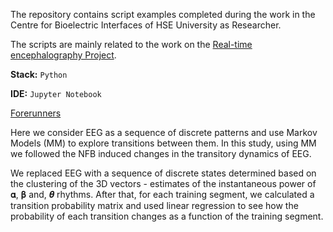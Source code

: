 The repository contains script examples completed during the work in the Centre for Bioelectric Interfaces of HSE University as Researcher. 

The scripts are mainly related to the work on the [Real-time encephalography Project](https://bioelectric.hse.ru/en/real_time_encephalography). 



**Stack:** `Python`

**IDE:** `Jupyter Notebook`


[Forerunners](!!!) 

Here we consider EEG as a sequence of discrete patterns and use Markov Models (MM) to explore transitions between them. In this study, using MM we followed the NFB induced changes in the transitory dynamics of EEG.

We replaced EEG with a sequence of discrete states determined based on the clustering of the 3D vectors - estimates of the instantaneous power of 𝛂, 𝛃 and, 𝜽 rhythms. After that, for each training segment, we calculated a transition probability matrix and used linear regression to see how the probability of each transition changes as a function of the training segment.
